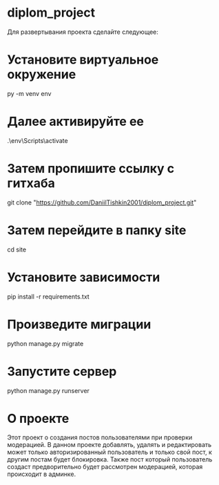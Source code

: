 # diplom_project

 Для развертывания проекта сделайте следующее:
# Установите виртуальное окружение
py -m venv env

# Далее активируйте ее

.\env\Scripts\activate

# Затем пропишите ссылку с гитхаба
git clone "https://github.com/DaniilTishkin2001/diplom_project.git"

# Затем перейдите в папку site
 cd site

# Установите зависимости

pip install -r requirements.txt

# Произведите миграции

python manage.py migrate

# Запустите сервер

python manage.py runserver


# О проекте
Этот проект о создания постов пользователями при проверки модерацией.
В данном проекте добавлять, удалять и редактировать может
только авторизированный пользователь и только 
свой пост, к другим постам будет блокировка. 
Также пост который пользователь создаст 
предворительно будет рассмотрен модерацией, 
которая происходит в админке.  


